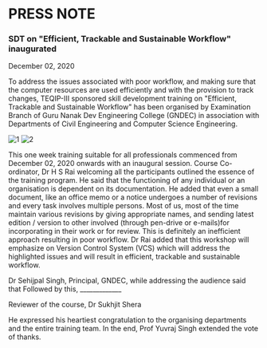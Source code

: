 # PRESS NOTE

### SDT on "Efficient, Trackable and Sustainable Workflow" inaugurated

December 02, 2020

To address the issues associated with poor workflow, and making 
sure that the computer resources are used efficiently and with the provision to 
track changes, TEQIP-III sponsored skill development training on "Efficient, 
Trackable and Sustainable Workflow" has been organised by Examination 
Branch of Guru Nanak Dev Engineering College (GNDEC) in association with
Departments of Civil Engineering and Computer Science Engineering.

![1](https://yuvrajsingh2304.github.io/dbq/PressNote/Picture/2.2.jpeg)		![2](https://yuvrajsingh2304.github.io/dbq/PressNote/Picture/1.2.jpeg)

This one week training suitable for all professionals commenced from December 02, 2020 
onwards with an inaugural session. Course Co-ordinator, Dr H S Rai welcoming all the
participants outlined the essence of the training program. He said that the functioning 
of any individual or an organisation is dependent on its documentation. He added that
even a small document, like an office memo or a notice undergoes a number of revisions
and every task involves multiple persons. Most of us, most of the time maintain various 
revisions by giving appropriate names, and sending latest edition / version to other 
involved (through pen-drive or e-mails)for incorporating in their work or for review.
This is definitely an inefficient approach resulting in poor workflow. 
Dr Rai added that this workshop will emphasize on Version Control System (VCS) 
which will address the highlighted issues and will result in efficient, trackable and sustainable workflow.

Dr Sehijpal Singh, Principal, GNDEC, while addressing the audience said that   Followed by this, _____________

Reviewer of the course, Dr Sukhjit Shera

He expressed his heartiest congratulation to the organising departments
and the entire training team. In the end, Prof Yuvraj Singh extended the vote of thanks. 



